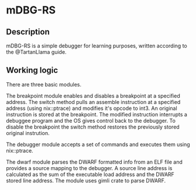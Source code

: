 # mDBG-RS

## Description

mDBG-RS is a simple debugger for learning purposes, written according to the @TartanLlama guide.

## Working logic

There are three basic modules.   
  
The breakpoint module enables and disables a breakpoint at a specified address. The switch method pulls an assemble instruction at a specified address (using nix::ptrace) and modifies it's opcode to int3. An original instruction is stored at the breakpoint. The modified instruction interrupts a debuggee program and the OS gives control back to the debugger. To disable the breakpoint the switch method restores the previously stored original instrution.  

The debugger module accepts a set of commands and executes them using nix::ptrace.  
  
The dwarf module parses the DWARF formatted info from an ELF file and provides a source mapping to the debugger. A source line address is calculated as the sum of the executable load address and the DWARF stored line address. The module uses gimli crate to parse DWARF.  
